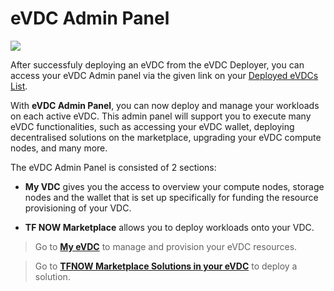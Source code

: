 # eVDC Admin Panel

![](cloud__evdcadmin.png  )

After successfuly deploying an eVDC from the eVDC Deployer, you can access your eVDC Admin panel via the given link on your [Deployed eVDCs List](cloud__evdc_manage.md).

With __eVDC Admin Panel__, you can now deploy and manage your workloads on each active eVDC. This admin panel will support you to execute many eVDC functionalities, such as accessing your eVDC wallet, deploying decentralised solutions on the marketplace, upgrading your eVDC compute nodes, and many more.

The eVDC Admin Panel is consisted of 2 sections: 

- __My VDC__ gives you the access to overview your compute nodes, storage nodes and the wallet that is set up specifically for funding the resource provisioning of your VDC. 

- __TF NOW Marketplace__ allows you to deploy workloads onto your VDC.


> Go to [__My eVDC__](cloud__evdc_my_evdc.md) to manage and provision your eVDC resources.

> Go to [__TFNOW Marketplace Solutions in your eVDC__](cloud__evdc_tfnow.md) to deploy a solution.